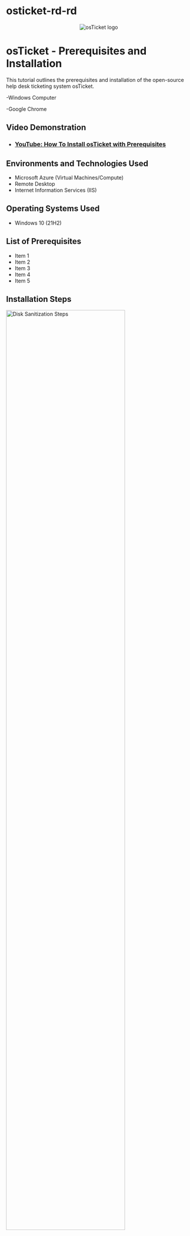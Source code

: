 # osticket-rd-rd

<p align="center">
<img src="https://i.imgur.com/Clzj7Xs.png" alt="osTicket logo"/>
</p>

<h1>osTicket - Prerequisites and Installation</h1>
This tutorial outlines the prerequisites and installation of the open-source help desk ticketing system osTicket.<br />

-Windows Computer

-Google Chrome

<h2>Video Demonstration</h2>

- ### [YouTube: How To Install osTicket with Prerequisites](https://www.youtube.com)

<h2>Environments and Technologies Used</h2>

- Microsoft Azure (Virtual Machines/Compute)
- Remote Desktop
- Internet Information Services (IIS)

<h2>Operating Systems Used </h2>

- Windows 10</b> (21H2)

<h2>List of Prerequisites</h2>

- Item 1
- Item 2
- Item 3
- Item 4
- Item 5




<h2>Installation Steps</h2>

<p>
<img src="https://i.imgur.com/DJmEXEB.png" height="80%" width="80%" alt="Disk Sanitization Steps"/>
</p>
<p>
<strong>Part 1 (Create Virtual Machine in Azure) </strong>
  
<strong>Create a Windows 10 Virtual Machine (VM) with 2-4 Virtual CPUs </strong> <br>

1) Type "portal.azure.com" in the url search bar, which should bring you to the Azure homepage and then click "Virtual Machines" (see screenshot)
![Screenshot 2024-05-19 120803](https://github.com/jaysixco/monitoring-traffic-rd/assets/160427311/3e38d2a9-6b4a-4191-8d7b-371ced1ae53d)

2) On the Virtual Machines page, click "+ Create" (in the left hand corner) and then click "Azure virtual machine" in the drop down menu (see screenshot)
![Screenshot 2024-05-19 121645](https://github.com/jaysixco/monitoring-traffic-rd/assets/160427311/1478bc17-d2e7-4b9e-9da5-d3f1a560becd)


4) For "Resource group *" - click "Create new" and then type whatever name you want <br>
   For "Virtual machine name *" - type whatever name you want <br>
   For "Region *" - Click any option that starts with ("US") <br>
   For "Availability Zone * - Leave it as "Zone 1"<br>
   For "Image *" - click "Windows 10 Pro, version 22H2 - x64 Gen2" <br>
   For "Size *" - Any option that has "2 vcpus" or "4 vcpus" <br>
   For "Username *" - whatever you want <br>
   For "Password *" - whatever you want <br>
   For "Confirm password *" - whatever you typed in previous step <br>
   For "Public inbound ports *" - "Allow selected ports" <br>
   For "Select inbound ports *" - "RDP (3389)" <br>
   Under "Licensing" check the box next to "I confirm I have an eligible Windows 10/11 license with multi-tenant hosting rights." <br>
   When you're done, cLick the blue button at the bottom that says "Review + create"
   An example of how the page should look like when done: <br>
   ![Full page 1](https://github.com/jaysixco/monitoring-traffic-rd/assets/160427311/24ba3f96-d158-43c7-a62b-2b8046d0ad02)
   ![Full page 2](https://github.com/jaysixco/monitoring-traffic-rd/assets/160427311/d0a69adc-1767-4477-824d-e83f8c83e24d)
   
6) Clicking "Review + create" from the previous step will bring you to this page. All you have to do is click the blue button that says "Create".
![Screenshot 2024-05-19 130702](https://github.com/jaysixco/monitoring-traffic-rd/assets/160427311/48b6672d-5ec0-46e2-b79e-4cdf45514bc8)

</p>
<br />

<p>
<img src="https://i.imgur.com/DJmEXEB.png" height="80%" width="80%" alt="Disk Sanitization Steps"/>
</p>
<p>
<strong> Part 2 (Installation) </strong>
  This part is super simple. What it mainly consists of is clicking and downloading things. 


<strong> A - Open Installation File Folder in VM </strong>

1) Log in to VM

2) Open Microsoft Edge, open new tab and paste this link: https://drive.google.com/drive/u/0/folders/1APMfNyfNzcxZC6EzdaNfdZsUwxWYChf6, which will bring you to this page that I will refer to from here on as the "Installation Files page": <br>
<img width="960" alt="Installation Files Page" src="https://github.com/jaysixco/osticket-rd-rd/assets/160427311/a8a64155-d6a0-4bbc-bbe7-0da0be3f145a">



<strong> B - Install / Enable IIS in Windows WITH
CGI and Common HTTP Features</strong>

Right click start menu (1) and Select "Run" (2) > <br>
<img width="485" alt="Start - Run" src="https://github.com/jaysixco/osticket-rd-rd/assets/160427311/11052743-ebe1-49f2-aad1-7973764c86df">
 <br>
Type control, then click "OK"> <br>
<img width="295" alt="control - ok" src="https://github.com/jaysixco/osticket-rd-rd/assets/160427311/b4fcb9fa-a555-45bd-8dcf-39b5e527555e">
<br>
Click "Programs" > <br>
<img width="590" alt="Programs" src="https://github.com/jaysixco/osticket-rd-rd/assets/160427311/7f9abe39-88a5-4e83-969e-eb8402f48a98">
<br>
Click "Turn Windows on/off" > <br>
<img width="590" alt="Windows on off" src="https://github.com/jaysixco/osticket-rd-rd/assets/160427311/dc049e7b-4395-41ad-96d0-c3f383a8e872">
<br>
Check "Internet Information Service" (1), then click the small plus sign next to it to expand it (2) > <br>
<img width="347" alt="Internet Information Service" src="https://github.com/jaysixco/osticket-rd-rd/assets/160427311/f22f6e37-369f-4c8e-a7b7-ca7303de2a71"> 
<br>
CLick small plus sign to Expand "World Wide Web Services" (1), Click small plus sign to Expand "Application Development Features" (2), then check box next to "CGI" (3) <br>
<img width="347" alt="Check CGI" src="https://github.com/jaysixco/osticket-rd-rd/assets/160427311/3a9db1da-729b-423e-b01f-2f778bf4051e"> 
<br>
Scroll down a little bit and click small plus sign to Expand "Common HTTP Features", then make sure all the boxes are checked, then click "Ok". When done, Should look like this:
<img width="347" alt="Common HTTP Features" src="https://github.com/jaysixco/osticket-rd-rd/assets/160427311/254933bb-3f0a-4adc-9aff-6d8a74ce8cff">
<br>

<strong> C - From the Installation Files page, download and install PHP Manager for IIS (PHPManagerForIIS_V1.5.0.msi) </strong> <br>
1) Start at the Installation Files Page br>
<img width="960" alt="Installation Files Page" src="https://github.com/jaysixco/osticket-rd-rd/assets/160427311/b6d5539d-ddfc-435d-809e-791d073f8ac3">
<br>
2) Click PHP Manager's download button <br>
<img width="960" alt="PHP - download button" src="https://github.com/jaysixco/osticket-rd-rd/assets/160427311/9d7c8ae9-4d64-4dd3-9652-ada8132fbf3b">
<br>
3) If you see this popup, click "Download Anyway" <br>
<img width="422" alt="Click Downlo anyway" src="https://github.com/jaysixco/osticket-rd-rd/assets/160427311/d58e7fa0-0ea2-4393-88d7-4b63fe822f07">
<br>
4) Should see this in the upper right hand corner. Click "Open File" <br>
<img width="276" alt="Click Open File" src="https://github.com/jaysixco/osticket-rd-rd/assets/160427311/9ee52e6c-1eb1-45ef-9aed-a04577618c11">
<br>
5) On the Welcome page, click "Next"<br>
6) On the License Agreement page, click "I Agree" then click "Next" <br>
7) On the Installation Complete page, click "Close<br>
<br>

<strong> D - From the Installation Files page, download and install the Rewrite Module (rewrite_amd64_en-US.msi) </strong>
<br>
1) Start at the Installation Files Page br>
<img width="960" alt="Installation Files Page" src="https://github.com/jaysixco/osticket-rd-rd/assets/160427311/b6d5539d-ddfc-435d-809e-791d073f8ac3">
<br>
2) Click the download button <br>
<img width="960" alt="rewrite download button" src="https://github.com/jaysixco/osticket-rd-rd/assets/160427311/a2db8fbb-1104-447c-b9ff-99ce65e00260">
<br>
3) If you see this popup, click "Download Anyway" <br>
<img width="422" alt="rewrite - Click D anyway" src="https://github.com/jaysixco/osticket-rd-rd/assets/160427311/8c6528e5-6623-4d0f-a01f-4b13231bb69b">
<br>
4) Should see this in the upper right hand corner. Click "Open File" <br>
<img width="275" alt="rewrite - open file" src="https://github.com/jaysixco/osticket-rd-rd/assets/160427311/09a9bbc0-8470-4b09-b384-660042ebd1ec">
<br>
5) On the License Agreement Page, click the "I accept the terms in the LIcense Agreement" box, then click "Install" <br>
6) Then click the "Finish" button<br>
<br>

<strong> E - Create the directory C:\PHP </strong>

Steps: <br>
File Explorer> <br>
<img width="960" alt="file explorer" src="https://github.com/jaysixco/osticket-rd-rd/assets/160427311/553498e5-4d5d-47cd-b446-6aa10879b0e1">
 <br>
Click "This PC" then click "C:" > <br>
<img width="590" alt="this pc - c" src="https://github.com/jaysixco/osticket-rd-rd/assets/160427311/71f2e5fa-6d63-4994-993b-27bc1c54e4b3">
 <br>
Right click white space, hover mouse over "New", click "Folder" > <br>
<img width="590" alt="right click new folder" src="https://github.com/jaysixco/osticket-rd-rd/assets/160427311/f7b83028-0a03-4131-a71c-6369199eac21">
<br>
Title it PHP <br>
<img width="590" alt="Title PHP" src="https://github.com/jaysixco/osticket-rd-rd/assets/160427311/68605cd9-6036-43d9-a598-55e81586de34">
<br>


<strong> F - From the Installation Files, download PHP 7.3.8 (php-7.3.8-nts-Win32-VC15-x86.zip) and unzip the contents into C:\PHP<br>
1) Start at the Installation Files Page br>
<img width="960" alt="Installation Files Page" src="https://github.com/jaysixco/osticket-rd-rd/assets/160427311/b6d5539d-ddfc-435d-809e-791d073f8ac3">
<br>
2) Click the PHP 7.3.8 download button <br>
<img width="958" alt="php 738 download button" src="https://github.com/jaysixco/osticket-rd-rd/assets/160427311/66fe2096-93b2-4e4c-ac87-483399934b2e">
<br>
3a) !! ATTENTION !! <br>
If this appears, choose to “Keep” the file: (add screenshot) </strong> <br>
3b) If you see this popup, click "Download Anyway" <br>
<img width="420" alt="738 download anyway" src="https://github.com/jaysixco/osticket-rd-rd/assets/160427311/1fc03d8c-cc37-4b72-a9b9-335de6c8fbd7">
<br>
4) Should see this in the upper right hand corner. Click "Open File" <br>
<img width="277" alt="php - open file" src="https://github.com/jaysixco/osticket-rd-rd/assets/160427311/fe99b301-2737-4cea-becc-a7149bf50044">
<br>
5) Click File Explorer (1), click "Downloads (2), right click "php-7.3.8..." (3), click "extract All" (4) <br>
<img width="644" alt="click extract all" src="https://github.com/jaysixco/osticket-rd-rd/assets/160427311/9c48071f-c146-4027-aa4d-74ff88469123">
<br>
6) click "Browse" <br>
<img width="441" alt="browse" src="https://github.com/jaysixco/osticket-rd-rd/assets/160427311/0d3b791c-8af7-43ee-bdc6-65fb83bc64ef">
<br>
7) click "This pc", then click "C:" <br>
<img width="470" alt="this pc - c" src="https://github.com/jaysixco/osticket-rd-rd/assets/160427311/e8f41dd1-21fc-40b8-a508-79a44ff4fe56">
 <br>
8) click "Select Folder" <br>
<img width="470" alt="select folder" src="https://github.com/jaysixco/osticket-rd-rd/assets/160427311/b90dee1a-94cc-4eaa-8900-4546ccaf6552">
<br>
9) click "Extract" <br>
<img width="441" alt="browse" src="https://github.com/jaysixco/osticket-rd-rd/assets/160427311/fc2135d2-d373-42ff-8b46-461785d4adea">
<br>


<strong> G - From the Installation Files, download and install VC_redist.x86.exe. </strong> <br>
1) Start at the Installation Files Page br>
<img width="960" alt="Installation Files Page" src="https://github.com/jaysixco/osticket-rd-rd/assets/160427311/b6d5539d-ddfc-435d-809e-791d073f8ac3">
<br>
2) Click VC_redist's download button <br>
<img width="960" alt="vc - download button" src="https://github.com/jaysixco/osticket-rd-rd/assets/160427311/5ad2afeb-3aa2-4e90-bb9b-a57b65b6a9b5">
 <br>
3) If you see this popup, click "Download Anyway" <br>
<img width="421" alt="vc - download anyway" src="https://github.com/jaysixco/osticket-rd-rd/assets/160427311/4668bfb0-e290-428d-bbdb-0c01352dd6e7">
<br>
4) Should see this in the upper right hand corner. Click "Open File" <br>
<img width="274" alt="vc - open file" src="https://github.com/jaysixco/osticket-rd-rd/assets/160427311/9fd1a690-44ed-4103-8370-86177f6c2269">
<br>
5) On this page that pops up, click the box next to "I agree to..." then click "Install" <br>
<img width="360" alt="vc - click I agree  then install" src="https://github.com/jaysixco/osticket-rd-rd/assets/160427311/7a43f32c-df02-4deb-986b-78343541c6cf">
<br>
6) Click "Close" <br>
<img width="360" alt="vc - click close" src="https://github.com/jaysixco/osticket-rd-rd/assets/160427311/9f8d26df-355c-421c-a4ae-d432f89c3866">
<br>

<strong> H - From the Installation Files, download and install MySQL 5.5.62 (mysql-5.5.62-win32.msi) </strong> <br>
1) Start at the Installation Files Page br>
<img width="960" alt="Installation Files Page" src="https://github.com/jaysixco/osticket-rd-rd/assets/160427311/b6d5539d-ddfc-435d-809e-791d073f8ac3">
<br>
2) Click MySQL 5.5.62's download button <br>
<img width="960" alt="mysq's - download button" src="https://github.com/jaysixco/osticket-rd-rd/assets/160427311/20c3996f-f1bd-4062-9593-8fdcba7102c8">
<br>
3) If you see this popup, click "Download Anyway" <br>
<img width="420" alt="mysq - download anyway" src="https://github.com/jaysixco/osticket-rd-rd/assets/160427311/2d05aef6-a1e8-4099-83da-7c666b7b4344">
<br>
4) Should see this in the upper right hand corner. Click "Open File" <br>
<img width="275" alt="mysq - open file" src="https://github.com/jaysixco/osticket-rd-rd/assets/160427311/9da147fc-8738-4534-bd57-2924a8ed2b9d">
<br>
5) Welcome page, click "Next" <br>
<img width="386" alt="mysq - welcome page, click next" src="https://github.com/jaysixco/osticket-rd-rd/assets/160427311/47981e67-8301-473a-bfd4-5b9e89b31193">
<br>
6) License Agreement page, click "I accept the terms..." (1), then click "Next" (2) <br>
<img width="386" alt="mysq - I accept the terms, next" src="https://github.com/jaysixco/osticket-rd-rd/assets/160427311/cfeaa64e-bf0b-44a8-9041-458ca0f7725e">
<br>
7) Choose setup type page, click "Typical" <br>
<img width="386" alt="mysq - setup type, typical " src="https://github.com/jaysixco/osticket-rd-rd/assets/160427311/3c49f584-755d-4e1e-a841-e8f66af586d0">
<br>
8) Ready, click "Install" <br>
<img width="386" alt="ready, click Install" src="https://github.com/jaysixco/osticket-rd-rd/assets/160427311/15f14e4b-6300-4056-aeb0-48843f7abcd1">
<br>
9) Completed. Click "Finish"
<img width="386" alt="Completed, click Finish" src="https://github.com/jaysixco/osticket-rd-rd/assets/160427311/703deaf1-4f0e-4ad4-a503-0f226300cb43">
<br>
10) Instant Configuration page, click "Next"
<img width="374" alt="instance config, click next" src="https://github.com/jaysixco/osticket-rd-rd/assets/160427311/cea6bebc-0f15-4302-9336-9f4cacef2799">
<br>
11) Click "Standard Configuation", then click "Next"
<img width="374" alt="standard, click next" src="https://github.com/jaysixco/osticket-rd-rd/assets/160427311/325a05b7-bd6c-4543-baee-06e1305e4788">
<br>
12) Window Options page, click "Next"
<img width="374" alt="Window options, click next" src="https://github.com/jaysixco/osticket-rd-rd/assets/160427311/6069643a-5d34-4018-8dae-3675b6bd6158">
<br>
13) Type a password, then click "Next"
<img width="374" alt="type password, click next" src="https://github.com/jaysixco/osticket-rd-rd/assets/160427311/db02e606-9eee-41df-bdcf-88d399a610bb">
<br>
14) Ready to execute page, click "Execute"
<img width="374" alt="ready to eecute page, click execute" src="https://github.com/jaysixco/osticket-rd-rd/assets/160427311/04b4dd5a-a2a0-42cd-89b6-bc8d4cfad443">
<br>
15) When that's done, press "Finish"
<img width="374" alt="When that's done, press finish" src="https://github.com/jaysixco/osticket-rd-rd/assets/160427311/a490cc84-a903-49cb-af3a-fde517948a0a">
<br>

<strong> I - Open IIS as an Admin and Register PHP </strong>

1) Type IIS in start menu search box(1), click "Run as administrator" (2) <br>
<img width="588" alt="IIS, run as admin" src="https://github.com/jaysixco/osticket-rd-rd/assets/160427311/044c166a-6400-41f9-b421-3719bd8eac99">
<br>  
2) Double click "PHP Manager" >
<img width="709" alt="double click PHP manager" src="https://github.com/jaysixco/osticket-rd-rd/assets/160427311/94c4f761-1d7b-47fa-9d06-260f9d6599bb">
<br>
3) Click "Register new PHP" >
<img width="709" alt="click Register new PHP version" src="https://github.com/jaysixco/osticket-rd-rd/assets/160427311/d19d2157-9025-48a5-99e0-a61a5433dbc5">
<br>
4) Click the three dots >
<img width="381" alt="click the three dots" src="https://github.com/jaysixco/osticket-rd-rd/assets/160427311/e64bf95d-a016-425c-866f-8ebfff7ee377">
<br>
5) Scroll down, click "php.cgi", then click "Open">
<img width="470" alt="scroll down, click php-cgi, then click Open" src="https://github.com/jaysixco/osticket-rd-rd/assets/160427311/3a123142-95e1-4567-b5cc-55cb5862f9b1">
<br>
6) Click "Ok" <br>
<img width="381" alt="click Ok" src="https://github.com/jaysixco/osticket-rd-rd/assets/160427311/d2ba1fc0-b098-4a52-bc48-c4744caba754">
<br>

<strong> J - Reload IIS (Open IIS, Stop and Start the server) </strong> <br>
1) Press Back to get to IIS Manager page
<img width="709" alt="press back to get to main homepage" src="https://github.com/jaysixco/osticket-rd-rd/assets/160427311/a0ad6313-a268-48d8-af1b-1035d6d3654c">
<br>
2) Click "Stop"
<img width="709" alt="click Stop" src="https://github.com/jaysixco/osticket-rd-rd/assets/160427311/97f93bec-cf49-4e74-bddf-eb4a00e95e02">
<br>
3) Click "Start"
<img width="709" alt="click Start" src="https://github.com/jaysixco/osticket-rd-rd/assets/160427311/3b90c9a2-f697-4695-a3ee-c46b26fcc6c1">
<Br>

<strong> K - Download and Install osTicket v1.15.8 from the Installation Files Folder </strong><br>
1) Start at the Installation Files Page br>
<img width="960" alt="Installation Files Page" src="https://github.com/jaysixco/osticket-rd-rd/assets/160427311/b6d5539d-ddfc-435d-809e-791d073f8ac3">
<br>
2) Click osTicket's download button <br>
<img width="959" alt="os- download button (1)" src="https://github.com/jaysixco/osticket-rd-rd/assets/160427311/1ed3c896-e59e-4258-9773-15428f2692d8">
 <br>
3) If you see this popup, click "Download Anyway" <br>
<img width="421" alt="os - download anyway (2)" src="https://github.com/jaysixco/osticket-rd-rd/assets/160427311/ae261aaf-d3dd-455b-8dc6-336480722220">
<br>
4) Should see this in the upper right hand corner. Click "Open File" <br>
<img width="275" alt="os - open file (3)" src="https://github.com/jaysixco/osticket-rd-rd/assets/160427311/7cd3eb08-d7d7-44a8-989d-4fc82c455f97">
<br>
5) You should see this:<img width="425" alt="os - should see this (4)" src="https://github.com/jaysixco/osticket-rd-rd/assets/160427311/f1def380-6770-4f46-be47-3259a2a64ff3">
<br>
6) Right click File Explorer Icon (1), then click "File Explorer" (2) <img width="192" alt="right click file explorer icon, click file explorer (5)" src="https://github.com/jaysixco/osticket-rd-rd/assets/160427311/f221bf84-4465-413f-9237-aabe34360ff2">
<br>
7) Click "This Pc", scroll down, then double click "Windows (C:)"<img width="425" alt="this pc - then click C" src="https://github.com/jaysixco/osticket-rd-rd/assets/160427311/5411fa3e-2c7b-43ac-bdf5-a08c18e29da9">
<br>
8) Double click "inetpub" <img width="425" alt="dub click inetpub" src="https://github.com/jaysixco/osticket-rd-rd/assets/160427311/5725624a-6a70-4313-9be6-56b7ddcda85e">
<br>
9) Double click "wwwroot" <img width="425" alt="dub click wwwroot" src="https://github.com/jaysixco/osticket-rd-rd/assets/160427311/eb60ad97-e977-4f27-9d90-45f19e82d303">
<br>
10) Open the "osTicket" folder next to the "wwwroot" folder so they're side by side, like this: <img width="869" alt="side by side" src="https://github.com/jaysixco/osticket-rd-rd/assets/160427311/5dbf1001-dc33-4e64-97f8-a5c6488cac57">
<br>
11) Click "upload" and drag it over the "wwwroot" folder. <br>
12) In the "wwwroot" folder, right click "upload", then click "Rename" <img width="425" alt="right click upload, then click rename" src="https://github.com/jaysixco/osticket-rd-rd/assets/160427311/4d654854-76d4-4290-9a91-ea0e68cf7b4f">
<br>
13) Type "osTicket" then hit enter <img width="425" alt="type osTicket then hit enter" src="https://github.com/jaysixco/osticket-rd-rd/assets/160427311/615dc790-3efc-440f-a571-4a90ed6994ea">
<br>

<strong> L - Reload IIS (Open IIS, Stop and Start the server) </strong> <br>
1) Open the IIS Manager page
<img width="709" alt="IIS manger homepage" src="https://github.com/jaysixco/osticket-rd-rd/assets/160427311/5bdd5ea3-e349-48a8-a15b-7f5712f62b82">
<br>
2) Click "Stop"
<img width="709" alt="click Stop" src="https://github.com/jaysixco/osticket-rd-rd/assets/160427311/97f93bec-cf49-4e74-bddf-eb4a00e95e02">
<br>
3) Click "Start"
<img width="709" alt="click Start" src="https://github.com/jaysixco/osticket-rd-rd/assets/160427311/3b90c9a2-f697-4695-a3ee-c46b26fcc6c1">
<Br>
4) Double click "Sites" (1), double click "Default Web Site" (2), click "osTicket" (3), click "Browse *:80 (http)" (4)  <br>
<img width="709" alt="sites to browse 80" src="https://github.com/jaysixco/osticket-rd-rd/assets/160427311/3cbe4ede-bfa0-4ff6-b474-e0d1cd9bf922">
<br>
5) This page should pop up: <img width="960" alt="image" src="https://github.com/jaysixco/osticket-rd-rd/assets/160427311/ddbf15ae-5f54-429a-8554-7cfff92588c7">
<br>


<strong> N - Enable extensions  </strong> <br>
Go back to the osTicket IIS page (sites -> Default -> osTicket) and double-click PHP Manager <img width="709" alt="sites to browse 80" src="https://github.com/jaysixco/osticket-rd-rd/assets/160427311/abba92c8-0c38-446e-ba85-e42205b852a8">
<br>
Scroll down and click “Enable or disable an extension” <img width="709" alt="enable extensions" src="https://github.com/jaysixco/osticket-rd-rd/assets/160427311/f96a9b0f-0f05-4f0e-b8b3-233371d318db">
<br>
Enable: php_imap.dll by clicking the name (1), then clicking "Enable" (2) <img width="709" alt="enable imap" src="https://github.com/jaysixco/osticket-rd-rd/assets/160427311/73ccc489-7f83-4bc8-ba81-3a6c58551cae">
<br>
Enable: php_intl.dll by clicking the name (1), then clicking "Enable" (2) <img width="709" alt="enable intl" src="https://github.com/jaysixco/osticket-rd-rd/assets/160427311/98e683a0-0452-4451-b3c8-ed5aac87d963">
<br>
Enable: php_opcache.dll by clicking the name (1), then clicking "Enable" (2) <img width="709" alt="enable opcache" src="https://github.com/jaysixco/osticket-rd-rd/assets/160427311/dc076b6e-ff99-4aa5-8539-c42e2f96224b">
<br>
Pull this page up again <img width="960" alt="image" src="https://github.com/jaysixco/osticket-rd-rd/assets/160427311/ddbf15ae-5f54-429a-8554-7cfff92588c7"> <br>
and scroll down <img width="461" alt="scroll down" src="https://github.com/jaysixco/osticket-rd-rd/assets/160427311/43195d16-9771-41b3-9ba3-53047b59de31">
<br>
Hit refresh, observe the chanfges <img width="463" alt="changes" src="https://github.com/jaysixco/osticket-rd-rd/assets/160427311/79c0a47f-9af2-4d00-b8c3-93276efee9b5">
<br>

<strong> O - Rename: ost-config.php
From: C:\inetpub\wwwroot\osTicket\include\ost-sampleconfig.php
To: C:\inetpub\wwwroot\osTicket\include\ost-config.php</strong> <br>
Open File Explorer,
THis Pc, c, inetpub, wwwroot, osTicket, include, os-sampleconfig (right click it, click "Rename", then type "ost-config"
1) Click "This Pc", scroll down, then double click "Windows (C:)"<img width="425" alt="this pc - then click C" src="https://github.com/jaysixco/osticket-rd-rd/assets/160427311/5411fa3e-2c7b-43ac-bdf5-a08c18e29da9">
<br>
2) Double click "inetpub" <img width="425" alt="dub click inetpub" src="https://github.com/jaysixco/osticket-rd-rd/assets/160427311/5725624a-6a70-4313-9be6-56b7ddcda85e">
<br>
3) Double click "wwwroot" <img width="425" alt="dub click wwwroot" src="https://github.com/jaysixco/osticket-rd-rd/assets/160427311/eb60ad97-e977-4f27-9d90-45f19e82d303">
<br>
4) Double click "osTicket" <img width="425" alt="dub click osTicket" src="https://github.com/jaysixco/osticket-rd-rd/assets/160427311/749984e2-7c24-411b-b804-6f9b64761018">
<br>
5) Double click "include" <img width="425" alt="dub click include" src="https://github.com/jaysixco/osticket-rd-rd/assets/160427311/10790f42-b071-4e24-8eed-03eae78934d0">
<br>
6) Scroll down, right click "ost-sampleconfig.php", then click "Rename" <img width="425" alt="right click sample click rename" src="https://github.com/jaysixco/osticket-rd-rd/assets/160427311/c8aaf1a5-6695-48d5-8aed-2102ef891c8e">
<br>
7) Type "ost-config.php" then hit enter <img width="425" alt="Rename to ost-config php" src="https://github.com/jaysixco/osticket-rd-rd/assets/160427311/27dfd762-3f53-475f-a895-0b66ac0890e8">
<br>

<strong> P - Assign Permissions: ost-config.php</strong> <br>
1) Right click "ost-config.php" then click "Properties"> <img width="425" alt="right click, then click Properties" src="https://github.com/jaysixco/osticket-rd-rd/assets/160427311/a024291f-55dd-495a-b3f8-4b99c5bc44e4">
<br>
2) Click "Security" tab, then click "Advanced"> <img width="272" alt="click Security Tab, then click Advanced" src="https://github.com/jaysixco/osticket-rd-rd/assets/160427311/65c64323-e042-41fd-bff0-7ae6ac8fafe1">
<br>
3) Click "Disable Inheritance"> <img width="575" alt="Click Disable Inheritance" src="https://github.com/jaysixco/osticket-rd-rd/assets/160427311/8b3ce28b-5c5c-47e1-9f55-0ad5eb694d8f">
<br>
4) Click "Remove all..."> <img width="397" alt="Click Remove all" src="https://github.com/jaysixco/osticket-rd-rd/assets/160427311/6dee7181-e684-442a-8233-4d523b500f2c">
<br>
5) Click "Add"> <img width="575" alt="Click Add" src="https://github.com/jaysixco/osticket-rd-rd/assets/160427311/f7d1405a-2bb5-4ec5-b0a9-e4768aa37584">
<br>
6) Click "Select a principal"> <img width="688" alt="Click Select a principal" src="https://github.com/jaysixco/osticket-rd-rd/assets/160427311/153aa6b3-c5ea-4fe1-89f6-f2382bf8ab2f">
<br>
7) Type "everyone" (1) click "Check Names" (2), and then click "Ok" > <img width="342" alt="Type everyone then click Check Names" src="https://github.com/jaysixco/osticket-rd-rd/assets/160427311/0b57bfb6-0362-4fb7-8305-d62b2f25f172">
<br>
8) Click "Full Control" box (all boxes should automatically become checked, if not: check them) then click "OK" > <img width="688" alt="Click Full Control box" src="https://github.com/jaysixco/osticket-rd-rd/assets/160427311/f177e7d4-961d-4fd9-9e88-c585f4ff4bbd">
<br>
9) Click "Apply"(1) then click "OK" (2) <img width="575" alt="Click Apply then click Ok" src="https://github.com/jaysixco/osticket-rd-rd/assets/160427311/bc1c134d-2879-49f9-bbc4-aeb54058f909">
<br>
10) On this page, click "Ok" <img width="272" alt="On this page, click Ok" src="https://github.com/jaysixco/osticket-rd-rd/assets/160427311/66259056-b1a8-46fc-80ca-77241cd03c29">
<br>

<strong> Q - Disable inheritance -> Remove All</strong> <br>
1) Right click + PSA


<strong> R - New Permissions -> Everyone -> All</strong>
1) Add> <br>
2) Select a principal> <br>
3) Type everyone> <br>
4) Check names + check Full control (make sure all boxes checked) <br>

<strong> S - Continue Setting up osTicket in the browser (click Continue) </strong>

Name Helpdesk

Default email (receives email from customers)

What I used: <br>
Help desk name: Jay HelpDesk <br>
Default email: jay@helper.com <br>
First name: Jay <br>
Last name: Jackson <br>
Email: jay@gmail.com <br>
username: jay <br>
password: Password1 <br>

T - From the Installation Files, download and install HeidiSQL. <br>
1) Start at the Installation Files Page br>
<img width="960" alt="Installation Files Page" src="https://github.com/jaysixco/osticket-rd-rd/assets/160427311/b6d5539d-ddfc-435d-809e-791d073f8ac3">
<br>
2) Click the download button <br>
(add screenshot) <br>
3) If you see this popup, click "Download Anyway" <br>
(add screenshot)
<br>
4) Should see this in the upper right hand corner. Click "Open File" <br>
(add screenshot)
<br>

Open Heidi SQL <br>
Create a new session, root/Password1 <br>
Connect to the session <br>
Create a database called “osTicket” 

U - Continue Setting up osticket in the browser
MySQL Database: osTicket <br>
MySQL Username: root <br>
MySQL Password: Password1 <br>
Click “Install Now!”

Congratulations, hopefully it is installed with no errors!
Browse to your help desk login page: http://localhost/osTicket/scp/login.php

End Users osTicket URL:
http://localhost/osTicket/ 

<strong> Clean up </strong><br>
1) Delete: C:\inetpub\wwwroot\osTicket\setup


<strong>Set Permissions to “Read” only: C:\inetpub\wwwroot\osTicket\include\ost-config.php </strong>
1) PSA (Properties, Security, Advanced)> <br>
2) Click everyone> <br>
3) Click Edit > <br>
4) Uncheck modify&write (only boxes with the word read in it should be checked - ex: read & execute, read)

Notes:
Browse to your help desk login page: http://localhost/osTicket/scp/login.php  
End Users osTicket URL: http://localhost/osTicket/ 

</p>
<br />

<p>
<img src="https://i.imgur.com/DJmEXEB.png" height="80%" width="80%" alt="Disk Sanitization Steps"/>
</p>

<p>
<h2> Screenshots for Later, just in case </h2> <br>
For Install the Rewrite Modue: <br>
a) Rewrite License Agreement Page 
<img width="385" alt="rewrite - lic agrment page jic" src="https://github.com/jaysixco/osticket-rd-rd/assets/160427311/dd0e4442-6e26-4b78-99df-c8aa5d0fba63"> <br>
b) Rewrite Finish button page 
<img width="386" alt="rewrite - finish button" src="https://github.com/jaysixco/osticket-rd-rd/assets/160427311/87200cee-0c04-44ad-b37e-8ff25299d019"> <br>


  
</p>

